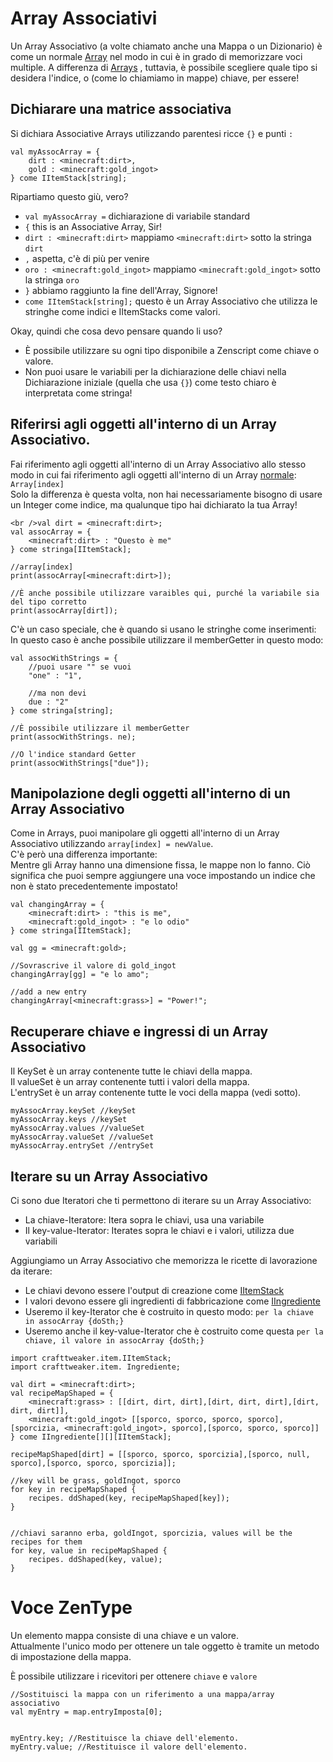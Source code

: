 # Array Associativi

Un Array Associativo (a volte chiamato anche una Mappa o un Dizionario) è come un normale [Array](/AdvancedFunctions/Arrays_and_Loops/) nel modo in cui è in grado di memorizzare voci multiple. A differenza di [Arrays](/AdvancedFunctions/Arrays_and_Loops/) , tuttavia, è possibile scegliere quale tipo si desidera l'indice, o (come lo chiamiamo in mappe) chiave, per essere!

## Dichiarare una matrice associativa

Si dichiara Associative Arrays utilizzando parentesi ricce `{}` e punti `:`

```zenscript
val myAssocArray = {
    dirt : <minecraft:dirt>,
    gold : <minecraft:gold_ingot>
} come IItemStack[string];
```

Ripartiamo questo giù, vero?

- `val myAssocArray =` dichiarazione di variabile standard
- `{` this is an Associative Array, Sir!
- `dirt : <minecraft:dirt>` mappiamo `<minecraft:dirt>` sotto la stringa `dirt`
- `,` aspetta, c'è di più per venire
- `oro : <minecraft:gold_ingot>` mappiamo `<minecraft:gold_ingot>` sotto la stringa `oro`
- `}` abbiamo raggiunto la fine dell'Array, Signore!
- `come IItemStack[string];` questo è un Array Associativo che utilizza le stringhe come indici e IItemStacks come valori.

Okay, quindi che cosa devo pensare quando li uso?

- È possibile utilizzare su ogni tipo disponibile a Zenscript come chiave o valore.
- Non puoi usare le variabili per la dichiarazione delle chiavi nella Dichiarazione iniziale (quella che usa `{}`) come testo chiaro è interpretata come stringa!

## Riferirsi agli oggetti all'interno di un Array Associativo.

Fai riferimento agli oggetti all'interno di un Array Associativo allo stesso modo in cui fai riferimento agli oggetti all'interno di un Array [normale](/AdvancedFunctions/Arrays_and_Loops/):  
`Array[index]`  
Solo la differenza è questa volta, non hai necessariamente bisogno di usare un Integer come indice, ma qualunque tipo hai dichiarato la tua Array!

```zenscript
<br />val dirt = <minecraft:dirt>;
val assocArray = {
    <minecraft:dirt> : "Questo è me"
} come stringa[IItemStack];

//array[index]
print(assocArray[<minecraft:dirt>]);

//È anche possibile utilizzare varaibles qui, purché la variabile sia del tipo corretto
print(assocArray[dirt]);
```

C'è un caso speciale, che è quando si usano le stringhe come inserimenti:  
In questo caso è anche possibile utilizzare il memberGetter in questo modo:

```zenscript
val assocWithStrings = {
    //puoi usare "" se vuoi
    "one" : "1",

    //ma non devi
    due : "2"
} come stringa[string];

//È possibile utilizzare il memberGetter
print(assocWithStrings. ne);

//O l'indice standard Getter
print(assocWithStrings["due"]);
```

## Manipolazione degli oggetti all'interno di un Array Associativo

Come in Arrays, puoi manipolare gli oggetti all'interno di un Array Associativo utilizzando `array[index] = newValue`.  
C'è però una differenza importante:  
Mentre gli Array hanno una dimensione fissa, le mappe non lo fanno. Ciò significa che puoi sempre aggiungere una voce impostando un indice che non è stato precedentemente impostato!

```zenscript
val changingArray = {
    <minecraft:dirt> : "this is me",
    <minecraft:gold_ingot> : "e lo odio"
} come stringa[IItemStack];

val gg = <minecraft:gold>;

//Sovrascrive il valore di gold_ingot
changingArray[gg] = "e lo amo";

//add a new entry
changingArray[<minecraft:grass>] = "Power!";
```

## Recuperare chiave e ingressi di un Array Associativo

Il KeySet è un array contenente tutte le chiavi della mappa.  
Il valueSet è un array contenente tutti i valori della mappa.  
L'entrySet è un array contenente tutte le voci della mappa (vedi sotto).

```zenscript
myAssocArray.keySet //keySet
myAssocArray.keys //keySet
myAssocArray.values //valueSet
myAssocArray.valueSet //valueSet
myAssocArray.entrySet //entrySet
```

## Iterare su un Array Associativo

Ci sono due Iteratori che ti permettono di iterare su un Array Associativo:

- La chiave-Iteratore: Itera sopra le chiavi, usa una variabile
- Il key-value-Iterator: Iterates sopra le chiavi e i valori, utilizza due variabili

Aggiungiamo un Array Associativo che memorizza le ricette di lavorazione da iterare:

- Le chiavi devono essere l'output di creazione come [IItemStack](/Vanilla/Items/IItemStack/)
- I valori devono essere gli ingredienti di fabbricazione come [IIngrediente](/Vanilla/Variable_Types/IIngredient/)
- Useremo il key-Iterator che è costruito in questo modo: `per la chiave in assocArray {doSth;}`
- Useremo anche il key-value-Iterator che è costruito come questa `per la chiave, il valore in assocArray {doSth;}`

```zenscript
import crafttweaker.item.IItemStack;
import crafttweaker.item. Ingrediente;

val dirt = <minecraft:dirt>;
val recipeMapShaped = {
    <minecraft:grass> : [[dirt, dirt, dirt],[dirt, dirt, dirt],[dirt, dirt, dirt]],
    <minecraft:gold_ingot> [[sporco, sporco, sporco, sporco],[sporcizia, <minecraft:gold_ingot>, sporco],[sporco, sporco, sporco]]
} come IIngrediente[][][IItemStack];

recipeMapShaped[dirt] = [[sporco, sporco, sporcizia],[sporco, null, sporco],[sporco, sporco, sporcizia]];

//key will be grass, goldIngot, sporco
for key in recipeMapShaped {
    recipes. ddShaped(key, recipeMapShaped[key]);
}


//chiavi saranno erba, goldIngot, sporcizia, values will be the recipes for them
for key, value in recipeMapShaped {
    recipes. ddShaped(key, value);
}
```

# Voce ZenType

Un elemento mappa consiste di una chiave e un valore.  
Attualmente l'unico modo per ottenere un tale oggetto è tramite un metodo di impostazione della mappa.

È possibile utilizzare i ricevitori per ottenere `chiave` e `valore`

```zenscript
//Sostituisci la mappa con un riferimento a una mappa/array associativo
val myEntry = map.entryImposta[0];


myEntry.key; //Restituisce la chiave dell'elemento.
myEntry.value; //Restituisce il valore dell'elemento.
```
